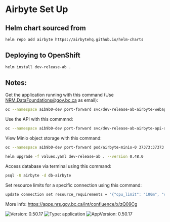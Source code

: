 # Airbyte Set Up 

## Helm chart sourced from
```sh
helm repo add airbyte https://airbytehq.github.io/helm-charts
```

## Deploying to OpenShift
```sh
helm install dev-release-ab .
```

## Notes: 
Get the application running with this command (Use NRM.DataFoundations@gov.bc.ca as email):
```sh
oc --namespace a1b9b0-dev port-forward svc/dev-release-ab-airbyte-webapp-svc 8090:80
```

Use the API with this commmnd: 
```sh 
oc --namespace a1b9b0-dev port-forward svc/dev-release-ab-airbyte-api-server-svc 8091:80
```

View Minio object storage with this command: 
```sh
oc --namespace a1b9b0-dev port-forward pod/airbyte-minio-0 37373:37373
```

```sh
helm upgrade -f values.yaml dev-release-ab . --version 0.48.0
```

Access database via terminal using this command:
```sh
psql -U airbyte -d db-airbyte
```

Set resource limits for a specific connection using this command:
```sh 
update connection set resource_requirements = '{"cpu_limit": "100m", "cpu_request": "50m", "memory_limit": "1Gi", "memory_request": "500Mi"}' where id = '5ff07aa0-036d-4133-a0e4-c7684d5bb7da';
```

More info: https://apps.nrs.gov.bc.ca/int/confluence/x/zQ09Cg

![Version: 0.50.17](https://img.shields.io/badge/Version-0.50.17-informational?style=flat-square) ![Type: application](https://img.shields.io/badge/Type-application-informational?style=flat-square) ![AppVersion: 0.50.17](https://img.shields.io/badge/AppVersion-0.50.17-informational?style=flat-square)

